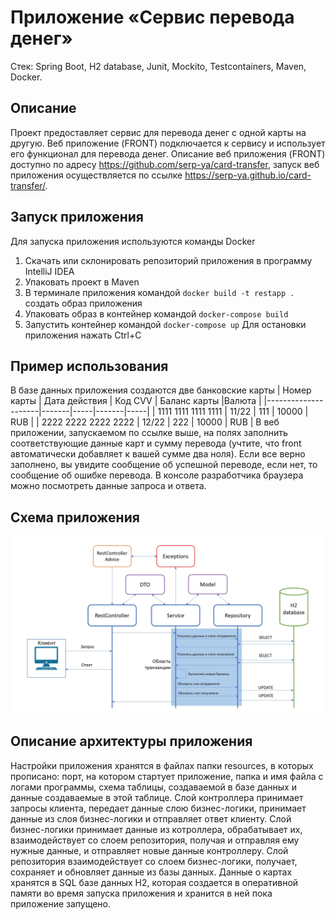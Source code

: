 # Приложение «Сервис перевода денег»
Стек: Spring Boot, H2 database, Junit, Mockito, Testcontainers, Maven, Docker.
## Описание
Проект предоставляет сервис для перевода денег с одной карты на другую. Веб приложение (FRONT) подключается к сервису и использует его функционал для перевода денег. Описание веб приложения (FRONT) доступно по адресу https://github.com/serp-ya/card-transfer,  запуск веб приложения осуществляется по ссылке https://serp-ya.github.io/card-transfer/.
## Запуск приложения
Для запуска приложения используются команды Docker
1. Скачать или склонировать репозиторий приложения в программу IntelliJ IDEA
2. Упаковать проект в Maven
3. В терминале приложения командой `docker build -t restapp .` создать образ приложения
4. Упаковать образ в контейнер командой `docker-compose build`
5. Запустить контейнер командой `docker-compose up`
Для остановки приложения нажать Ctrl+C
## Пример использования
В базе данных приложения создаются две банковские карты
| Номер карты | Дата действия | Код CVV | Баланс карты |Валюта |
|---------------------|-------|-----|-------|-----|
| 1111 1111 1111 1111 | 11/22 | 111 | 10000 | RUB |
| 2222 2222 2222 2222 |	12/22 |	222 | 10000 | RUB |
В веб приложении, запускаемом по ссылке выше, на полях заполнить соответствующие данные карт и сумму перевода (учтите, что front автоматически добавляет к вашей сумме два ноля). Если все верно заполнено, вы увидите сообщение об успешной переводе, если нет, то сообщение об ошибке перевода. В консоле разработчика браузера можно посмотреть данные запроса и ответа.
## Схема приложения
![2022-09-17_23-00-00](https://github.com/ArtJDev/Transfer_Money_REST_API/blob/main/Схема%20приложения.jpg)
## Описание архитектуры приложения
Настройки приложения хранятся в файлах папки resources, в которых прописано: порт, на котором стартует приложение, папка и имя файла с логами программы, схема таблицы, создаваемой в базе данных и данные создаваемые в этой таблице.
Слой контроллера принимает запросы клиента, передает данные слою бизнес-логики, принимает данные из слоя бизнес-логики и отправляет ответ клиенту.
Слой бизнес-логики принимает данные из котроллера, обрабатывает их, взаимодействует со слоем репозитория, получая и отправляя ему нужные данные, и отправляет новые данные контроллеру.
Слой репозитория взаимодействует со слоем бизнес-логики, получает, сохраняет и обновляет данные из базы данных.
Данные о картах хранятся в SQL базе данных H2, которая создается в оперативной памяти во время запуска приложения и хранится в ней пока приложение запущено.



